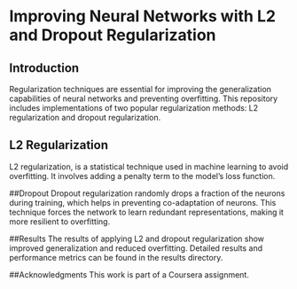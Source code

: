 #  Improving Neural Networks with L2 and Dropout Regularization
## Introduction

Regularization techniques are essential for improving the generalization capabilities of neural networks and preventing overfitting. This repository includes implementations of two popular regularization methods: L2 regularization and dropout regularization. 

## L2 Regularization
L2 regularization, is a statistical technique used in machine learning to avoid overfitting. It involves adding a penalty term to the model’s loss function.

##Dropout 
Dropout regularization randomly drops a fraction of the neurons during training, which helps in preventing co-adaptation of neurons. This technique forces the network to learn redundant representations, making it more resilient to overfitting.

##Results
The results of applying L2 and dropout regularization show improved generalization and reduced overfitting. Detailed results and performance metrics can be found in the results directory.

##Acknowledgments
This work is part of a Coursera assignment. 
